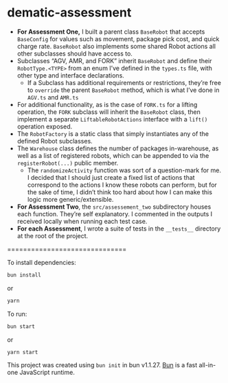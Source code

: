 # dematic-assessment

- **For Assessment One,** I built a parent class `BaseRobot` that accepts `BaseConfig` for values such as movement,
  package pick cost, and quick charge rate. `BaseRobot` also implements some shared Robot actions all other subclasses
  should have access to.
- Subclasses “AGV, AMR, and FORK” inherit `BaseRobot` and define their `RobotType.<TYPE>` from an enum I’ve defined in
  the `types.ts` file, with other type and interface declarations.
  - If a Subclass has additional requirements or restrictions, they’re free to `override` the parent `BaseRobot` method,
    which is what I’ve done in `AGV.ts` and `AMR.ts`
- For additional functionality, as is the case of `FORK.ts` for a lifting operation, the `FORK` subclass will inherit
  the `BaseRobot` class, then implement a separate `LiftableRobotActions` interface with a `lift()` operation exposed.
- The `RobotFactory` is a static class that simply instantiates any of the defined Robot subclasses.
- The `Warehouse` class defines the number of packages in-warehouse, as well as a list of registered robots, which can
  be appended to via the `registerRobot(...)` public member.
  - The `randomizeActivity` function was sort of a question-mark for me. I decided that I should just create a fixed
    list of actions that correspond to the actions I know these robots can perform, but for the sake of time, I didn’t
    think too hard about how I can make this logic more generic/extensible.
- **For Assessment Two**, the `src/assessement_two` subdirectory houses each function. They’re self explanatory. I
  commented in the outputs I received locally when running each test case.
- **For each Assessment**, I wrote a suite of tests in the `__tests__` directory at the root of the project.

==============================

To install dependencies:

```bash
bun install
```

or

```bash
yarn
```

To run:

```bash
bun start
```

or

```bash
yarn start
```

This project was created using `bun init` in bun v1.1.27. [Bun](https://bun.sh) is a fast all-in-one JavaScript runtime.
